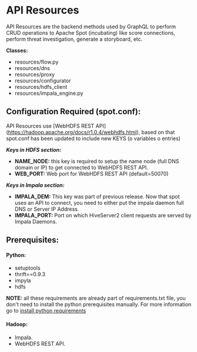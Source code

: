 

# API Resources 


API Resources are the backend methods used by GraphQL to perform CRUD operations to Apache Spot (incubating) like score connections, perform threat investigation, generate a storyboard, etc.

**Classes:**

* resources/flow.py
* resources/dns
* resources/proxy
* resources/configurator
* resources/hdfs_client
* resources/impala_engine.py



## **Configuration Required (spot.conf):**
API Resources use [WebHDFS REST API] (https://hadoop.apache.org/docs/r1.0.4/webhdfs.html), based on that spot.conf has been updated to include new KEYS (o variables o entries)

**_Keys in HDFS section:_**

* **NAME_NODE:** this key is required to setup the name node (full DNS domain or IP) to get connected to WebHDFS REST API.
* **WEB_PORT:** Web port for WebHDFS REST API (default=50070)

**_Keys in Impala section:_**

* **IMPALA_DEM:** This key was part of previous release. Now that spot uses an API to connect, you need to either put the impala daemon full DNS or Server IP Address.
* **IMPALA_PORT:** Port on which HiveServer2 client requests are served by Impala Daemons.

## **Prerequisites:**

#### Python:
* setuptools
* thrift==0.9.3
* impyla
* hdfs

**NOTE:** all these requirements are already part of requirements.txt file, you don't need to install the python prerequisites manually. For more information go to [install python requirements](../../README.md)

#### Hadoop:

* Impala.
* WebHDFS REST API.



